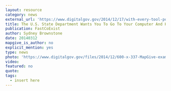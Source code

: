 ```yaml
---
layout: resource
category: news
external_url: 'https://www.digitalgov.gov/2014/12/17/with-every-tool-possible-supporting-humanitarian-aid-efforts-through-crowdsourced-mapping/'
title: The U.S. State Department Wants You To Go To Your Computer And Help It Make Maps
publication: FastCoExist
author: Sydney Brownstone
date: 20140312
mapgive_is_author: no
explicit_mention: yes
type: news
photo: 'https://www.digitalgov.gov/files/2014/12/600-x-337-MapGive-example-from-OpenStreetMap-intro-video-Dept-of-State-Humanitarian-Information-Unit.jpg'
video:
featured: no
quote:
tags:
  - insert here
---
```

